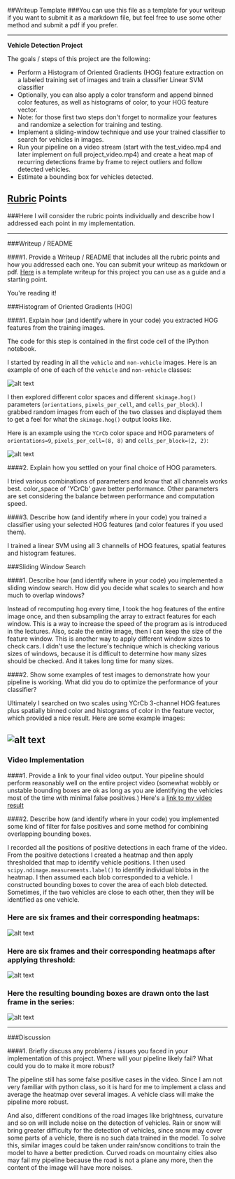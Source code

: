 ##Writeup Template
###You can use this file as a template for your writeup if you want to submit it as a markdown file, but feel free to use some other method and submit a pdf if you prefer.

---

**Vehicle Detection Project**

The goals / steps of this project are the following:

* Perform a Histogram of Oriented Gradients (HOG) feature extraction on a labeled training set of images and train a classifier Linear SVM classifier
* Optionally, you can also apply a color transform and append binned color features, as well as histograms of color, to your HOG feature vector.
* Note: for those first two steps don't forget to normalize your features and randomize a selection for training and testing.
* Implement a sliding-window technique and use your trained classifier to search for vehicles in images.
* Run your pipeline on a video stream (start with the test_video.mp4 and later implement on full project_video.mp4) and create a heat map of recurring detections frame by frame to reject outliers and follow detected vehicles.
* Estimate a bounding box for vehicles detected.

[//]: # (Image References)
[image1]: ./output_images/car_not_car.png
[image2]: ./output_images/HOG_example.PNG
[image4]: ./output_images/sliding_window.PNG
[image5]: ./output_images/bboxesHeatmap.PNG
[image6]: ./output_images/bboxesHeatmapThreshold.PNG
[image7]: ./output_images/output_bboxes.png
[video1]: ./project_video.mp4

## [Rubric](https://review.udacity.com/#!/rubrics/513/view) Points
###Here I will consider the rubric points individually and describe how I addressed each point in my implementation.  

---
###Writeup / README

####1. Provide a Writeup / README that includes all the rubric points and how you addressed each one.  You can submit your writeup as markdown or pdf.  [Here](https://github.com/udacity/CarND-Vehicle-Detection/blob/master/writeup_template.md) is a template writeup for this project you can use as a guide and a starting point.  

You're reading it!

###Histogram of Oriented Gradients (HOG)

####1. Explain how (and identify where in your code) you extracted HOG features from the training images.

The code for this step is contained in the first code cell of the IPython notebook.

I started by reading in all the `vehicle` and `non-vehicle` images.  Here is an example of one of each of the `vehicle` and `non-vehicle` classes:

![alt text][image1]

I then explored different color spaces and different `skimage.hog()` parameters (`orientations`, `pixels_per_cell`, and `cells_per_block`).  I grabbed random images from each of the two classes and displayed them to get a feel for what the `skimage.hog()` output looks like.

Here is an example using the `YCrCb` color space and HOG parameters of `orientations=9`, `pixels_per_cell=(8, 8)` and `cells_per_block=(2, 2)`:


![alt text][image2]

####2. Explain how you settled on your final choice of HOG parameters.

I tried various combinations of parameters and know that all channels works best. color_space of 'YCrCb' gave better performance. Other parameters are set considering the balance between performance and computation speed.

####3. Describe how (and identify where in your code) you trained a classifier using your selected HOG features (and color features if you used them).

I trained a linear SVM using all 3 channells of HOG features, spatial features and histogram features.

###Sliding Window Search

####1. Describe how (and identify where in your code) you implemented a sliding window search.  How did you decide what scales to search and how much to overlap windows?

Instead of recomputing hog every time, I took the hog features of the entire image once, and then subsampling the array to extract features for each window. This is a way to increase the speed of the program as is introduced in the lectures. Also, scale the entire image, then I can keep the size of the feature window. This is another way to apply different window sizes to check cars. I didn't use the lecture's technique which is checking various sizes of windows, because it is difficult to determine how many sizes should be checked. And it takes long time for many sizes.



####2. Show some examples of test images to demonstrate how your pipeline is working.  What did you do to optimize the performance of your classifier?

Ultimately I searched on two scales using YCrCb 3-channel HOG features plus spatially binned color and histograms of color in the feature vector, which provided a nice result.  Here are some example images:

![alt text][image4]
---

### Video Implementation

####1. Provide a link to your final video output.  Your pipeline should perform reasonably well on the entire project video (somewhat wobbly or unstable bounding boxes are ok as long as you are identifying the vehicles most of the time with minimal false positives.)
Here's a [link to my video result](./project.mp4)


####2. Describe how (and identify where in your code) you implemented some kind of filter for false positives and some method for combining overlapping bounding boxes.

I recorded all the positions of positive detections in each frame of the video.  From the positive detections I created a heatmap and then apply thresholded that map to identify vehicle positions.  I then used `scipy.ndimage.measurements.label()` to identify individual blobs in the heatmap.  I then assumed each blob corresponded to a vehicle.  I constructed bounding boxes to cover the area of each blob detected.  Sometimes, if the two vehicles are close to each other, then they will be identified as one vehicle.



### Here are six frames and their corresponding heatmaps:

![alt text][image5]

### Here are six frames and their corresponding heatmaps after applying threshold:
![alt text][image6]

### Here the resulting bounding boxes are drawn onto the last frame in the series:
![alt text][image7]



---

###Discussion

####1. Briefly discuss any problems / issues you faced in your implementation of this project.  Where will your pipeline likely fail?  What could you do to make it more robust?

The pipeline still has some false positive cases in the video. Since I am not very familiar with python class, so it is hard for me to implement a class and average the heatmap over several images. A vehicle class will make the pipeline more robust.

And also, different conditions of the road images like brightness, curvature and so on will include noise on the detection of vehicles. Rain or snow will bring greater difficulty for the detection of vehicles, since snow may cover some parts of a vehicle, there is no such data trained in the model. To solve this, similar images could be taken under rain/snow conditions to train the model to have a better prediction. Curved roads on mountainy cities also may fail my pipeline because the road is not a plane any more, then the content of the image will have more noises.
